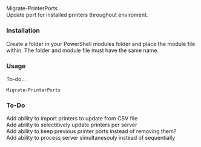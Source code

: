 ##  
Migrate-PrinterPorts  
Update port for installed printers throughout enviroment.  
### Installation  
Create a folder in your PowerShell modules folder and place the module file within. The folder and module file must have the same name.  
### Usage  
To-do...  
```
Migrate-PrinterPorts
```
### To-Do  
Add ability to import printers to update from CSV file  
Add ability to selectitively update printers per server  
Add ability to keep previous printer ports instead of removing them?  
Add ability to process server simultanesouly instead of sequentially  

